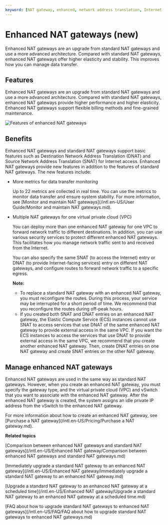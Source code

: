 ```yaml
---
keyword: [NAT gateway, enhanced, network address translation, Internet-facing services, Internet access]
---
```


# Enhanced NAT gateways \(new\)

Enhanced NAT gateways are an upgrade from standard NAT gateways and use a more advanced architecture. Compared with standard NAT gateways, enhanced NAT gateways offer higher elasticity and stability. This improves how you can manage data transfer.

## Features

Enhanced NAT gateways are an upgrade from standard NAT gateways and use a more advanced architecture. Compared with standard NAT gateways, enhanced NAT gateways provide higher performance and higher elasticity. Enhanced NAT gateways support flexible billing methods and fine-grained maintenance.

![Features of enhanced NAT gateways](https://static-aliyun-doc.oss-accelerate.aliyuncs.com/assets/img/en-US/0082659951/p147923.png)

## Benefits

Enhanced NAT gateways and standard NAT gateways support basic features such as Destination Network Address Translation \(DNAT\) and Source Network Address Translation \(SNAT\) for Internet access. Enhanced NAT gateways provide new features in addition to the features of standard NAT gateways. The new features include:

-   More metrics for data transfer monitoring

    Up to 22 metrics are collected in real time. You can use the metrics to monitor data transfer and ensure system stability. For more information, see [Monitor and maintain NAT gateways](/intl.en-US/User Guide/Monitor and maintain NAT gateways.md).

-   Multiple NAT gateways for one virtual private cloud \(VPC\)

    You can deploy more than one enhanced NAT gateway for one VPC to forward network traffic to different destinations. In addition, you can use various security services to protect different enhanced NAT gateways. This facilitates how you manage network traffic sent to and received from the Internet.

    You can also specify the same SNAT \(to access the Internet\) entry or DNAT \(to provide Internet-facing services\) entry on different NAT gateways, and configure routes to forward network traffic to a specific egress.

    **Note:**

    -   To replace a standard NAT gateway with an enhanced NAT gateway, you must reconfigure the routes. During this process, your service may be interrupted for a short period of time. We recommend that you reconfigure the routes during off-peak hours.
    -   If you created both SNAT and DNAT entries on an enhanced NAT gateway, the Elastic Compute Service \(ECS\) instances cannot use SNAT to access services that use DNAT of the same enhanced NAT gateway to provide external access in the same VPC. If you want the ECS instances to access the services that use DNAT to provide external access in the same VPC, we recommend that you create another enhanced NAT gateway. Then, create DNAT entries on one NAT gateway and create SNAT entries on the other NAT gateway.

## Manage enhanced NAT gateways

Enhanced NAT gateways are used in the same way as standard NAT gateways. However, when you create an enhanced NAT gateway, you must specify the gateway type, and the virtual private cloud \(VPC\) and vSwitch that you want to associate with the enhanced NAT gateway. After the enhanced NAT gateway is created, the system assigns an idle private IP address from the vSwitch to the enhanced NAT gateway.

For more information about how to create an enhanced NAT gateway, see [Purchase a NAT gateway](/intl.en-US/Pricing/Purchase a NAT gateway.md).

**Related topics**  


[Comparison between enhanced NAT gateways and standard NAT gateways](/intl.en-US/Enhanced NAT gateway/Comparison between enhanced NAT gateways and standard NAT gateways.md)

[Immediately upgrade a standard NAT gateway to an enhanced NAT gateway](/intl.en-US/Enhanced NAT gateway/Immediately upgrade a standard NAT gateway to an enhanced NAT gateway.md)

[Upgrade a standard NAT gateway to an enhanced NAT gateway at a scheduled time](/intl.en-US/Enhanced NAT gateway/Upgrade a standard NAT gateway to an enhanced NAT gateway at a scheduled time.md)

[FAQ about how to upgrade standard NAT gateways to enhanced NAT gateways](/intl.en-US/FAQ/FAQ about how to upgrade standard NAT gateways to enhanced NAT gateways.md)

